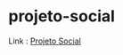 # projeto-social
 
Link : <a href="https://thiagohenriquelinhares.github.io/projeto-social/">Projeto Social</a>
